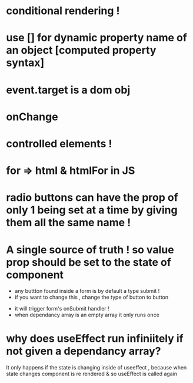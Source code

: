 # conditional rendering !
# use [] for dynamic property name of an object [computed property syntax]
# event.target is a dom obj
# onChange
# controlled elements !
# 
# for => html & htmlFor in JS 
# radio buttons can have the prop of only 1 being set at a time by giving them all the same name !
# A single source of truth ! so value prop should be set to the state of component 
- any buttton found inside a form is by default a type submit !
- if you want to change this , change the type of button to button
<!-- <input type="submit" value="Send it in"> -->
- it will trigger form's onSubmit handler !
- when dependancy array is an empty array it only runs once 
# why does useEffect run infiniitely if not given a dependancy array?
It only happens if the state is changing inside of useeffect , because when state changes component is re rendered & so useEffect is called again
